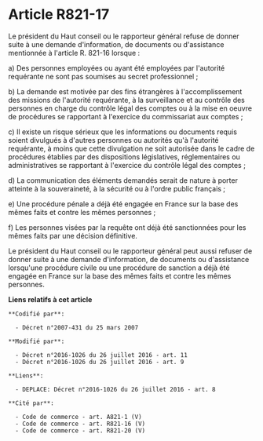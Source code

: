 # Article R821-17

Le président du Haut conseil ou le rapporteur général  refuse de donner suite à une demande d'information, de documents ou
d'assistance mentionnée à l'article R. 821-16 lorsque : 

a) Des personnes employées ou ayant été employées par l'autorité requérante ne sont pas soumises au secret professionnel ; 

b) La demande est motivée par des fins étrangères à l'accomplissement des missions de l'autorité requérante, à la
surveillance et au contrôle des personnes en charge du contrôle légal des comptes ou à la mise en oeuvre de procédures se
rapportant à l'exercice du commissariat aux comptes ; 

c) Il existe un risque sérieux que les informations ou documents requis soient divulgués à d'autres personnes ou autorités
qu'à l'autorité requérante, à moins que cette divulgation ne soit autorisée dans le cadre de procédures établies par des
dispositions législatives, réglementaires ou administratives se rapportant à l'exercice du contrôle légal des comptes ; 

d) La communication des éléments demandés serait de nature à porter atteinte à la souveraineté, à la sécurité ou à l'ordre
public français ; 

e) Une procédure pénale a déjà été engagée en France sur la base des mêmes faits et contre les mêmes personnes ; 

f) Les personnes visées par la requête ont déjà été sanctionnées pour les mêmes faits par une décision définitive. 

Le président du Haut conseil ou le rapporteur général  peut aussi refuser de donner suite à une demande d'information, de
documents ou d'assistance lorsqu'une procédure civile ou une procédure de sanction a déjà été engagée en France sur la base
des mêmes faits et contre les mêmes personnes.

**Liens relatifs à cet article**

	**Codifié par**:

	  - Décret n°2007-431 du 25 mars 2007

	**Modifié par**:

	  - Décret n°2016-1026 du 26 juillet 2016 - art. 11
	  - Décret n°2016-1026 du 26 juillet 2016 - art. 9

	**Liens**:

	  - DEPLACE: Décret n°2016-1026 du 26 juillet 2016 - art. 8

	**Cité par**:

	  - Code de commerce - art. A821-1 (V)
	  - Code de commerce - art. R821-16 (V)
	  - Code de commerce - art. R821-20 (V)
